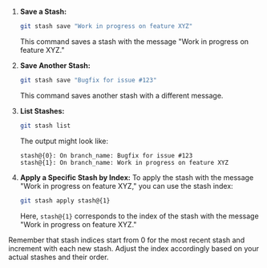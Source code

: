 1. **Save a Stash:**
   ```bash
   git stash save "Work in progress on feature XYZ"
   ```
   This command saves a stash with the message "Work in progress on feature XYZ."

2. **Save Another Stash:**
   ```bash
   git stash save "Bugfix for issue #123"
   ```
   This command saves another stash with a different message.

3. **List Stashes:**
   ```bash
   git stash list
   ```
   The output might look like:
   ```
   stash@{0}: On branch_name: Bugfix for issue #123
   stash@{1}: On branch_name: Work in progress on feature XYZ
   ```

4. **Apply a Specific Stash by Index:**
   To apply the stash with the message "Work in progress on feature XYZ," you can use the stash index:
   ```bash
   git stash apply stash@{1}
   ```
   Here, `stash@{1}` corresponds to the index of the stash with the message "Work in progress on feature XYZ."

Remember that stash indices start from 0 for the most recent stash and increment with each new stash. Adjust the index accordingly based on your actual stashes and their order.
